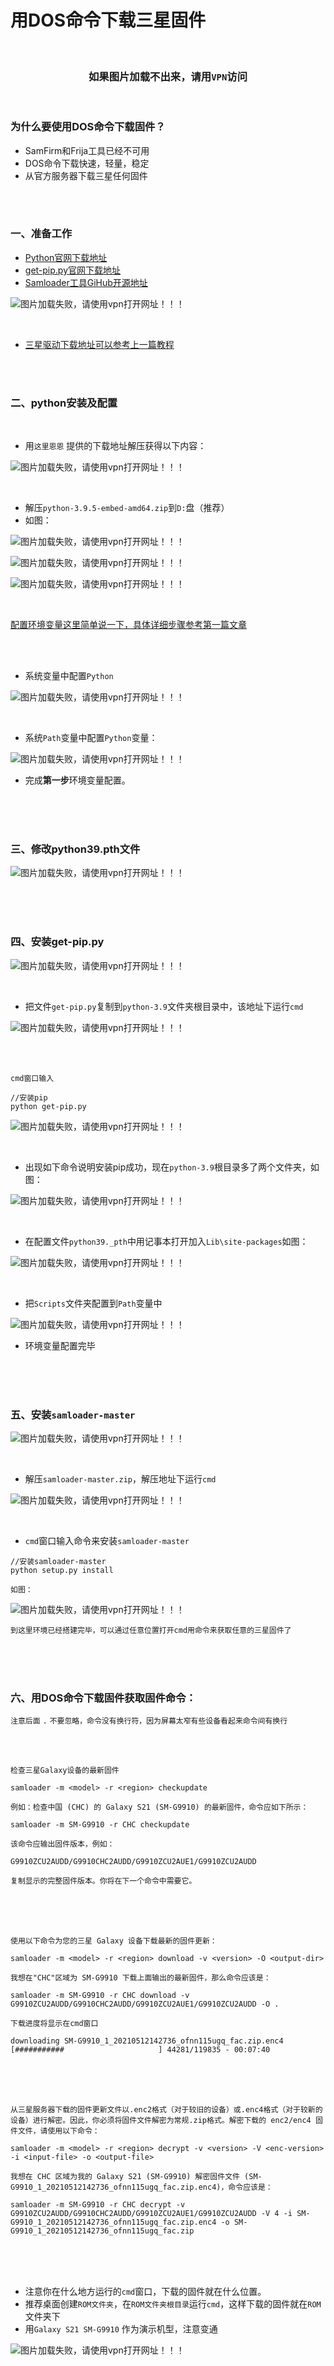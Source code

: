 

# 用DOS命令下载三星固件

<br>

### <div align = "center">如果图片加载不出来，请用`VPN`访问</div>

<br>

### 为什么要使用DOS命令下载固件？

- SamFirm和Frija工具已经不可用
- DOS命令下载快速，轻量，稳定
- 从官方服务器下载三星任何固件

<br>

<br>

### 一、准备工作

- [Python官网下载地址](https://www.python.org/downloads/release/python-395/)
- [get-pip.py官网下载地址](https://bootstrap.pypa.io/get-pip.py)
- [Samloader工具GiHub开源地址](https://github.com/nlscc/samloader)

![图片加载失败，请使用vpn打开网址！！！](https://github.com/im-dashan/Notes/raw/main/玩机技巧/Images/DOS下载三星固件/image_0.png)

<br>

- [三星驱动下载地址可以参考上一篇教程](https://github.com/im-dashan/Notes/blob/main/玩机技巧/安卓卸载内置软件.md)

<br>
<br>

### 二、python安装及配置

<br>

- 用`这里恩恩` 提供的下载地址解压获得以下内容：

![图片加载失败，请使用vpn打开网址！！！](https://github.com/im-dashan/Notes/raw/main/玩机技巧/Images/DOS下载三星固件/image_1.png)

<br>

- 解压`python-3.9.5-embed-amd64.zip`到`D:`盘（推荐）
- 如图：

![图片加载失败，请使用vpn打开网址！！！](https://github.com/im-dashan/Notes/raw/main/玩机技巧/Images/DOS下载三星固件/image_2.png)

![图片加载失败，请使用vpn打开网址！！！](https://github.com/im-dashan/Notes/raw/main/玩机技巧/Images/DOS下载三星固件/image_3.png)

![图片加载失败，请使用vpn打开网址！！！](https://github.com/im-dashan/Notes/raw/main/玩机技巧/Images/DOS下载三星固件/image_4.png)

<br>

[配置环境变量这里简单说一下，具体详细步骤参考第一篇文章](https://github.com/im-dashan/Notes/blob/main/玩机技巧/安卓卸载内置软件.md) 

<br>

<br>

- 系统变量中配置`Python`

![图片加载失败，请使用vpn打开网址！！！](https://github.com/im-dashan/Notes/raw/main/玩机技巧/Images/DOS下载三星固件/image_5.png)

<br>

- 系统`Path`变量中配置`Python`变量：

![图片加载失败，请使用vpn打开网址！！！](https://github.com/im-dashan/Notes/raw/main/玩机技巧/Images/DOS下载三星固件/image_6.png)

- 完成**第一步**环境变量配置。

<br>

<br>

<br>

###  三、修改python39.pth文件

![图片加载失败，请使用vpn打开网址！！！](https://github.com/im-dashan/Notes/raw/main/玩机技巧/Images/DOS下载三星固件/image_7.png)

<br>

<br>

<br>

### 四、安装get-pip.py

![图片加载失败，请使用vpn打开网址！！！](https://github.com/im-dashan/Notes/raw/main/玩机技巧/Images/DOS下载三星固件/image_8.png)

<br>

- 把文件`get-pip.py`复制到`python-3.9`文件夹根目录中，该地址下运行`cmd`

![图片加载失败，请使用vpn打开网址！！！](https://github.com/im-dashan/Notes/raw/main/玩机技巧/Images/DOS下载三星固件/image_9.png)

<br>

<br>

```shell
cmd窗口输入

//安装pip 
python get-pip.py
```

![图片加载失败，请使用vpn打开网址！！！](https://github.com/im-dashan/Notes/raw/main/玩机技巧/Images/DOS下载三星固件/image_10.png)

<br>

- 出现如下命令说明安装pip成功，现在`python-3.9`根目录多了两个文件夹，如图：


![图片加载失败，请使用vpn打开网址！！！](https://github.com/im-dashan/Notes/raw/main/玩机技巧/Images/DOS下载三星固件/image_11.png)

<br>

-  在配置文件`python39._pth`中用记事本打开加入`Lib\site-packages`如图：

![图片加载失败，请使用vpn打开网址！！！](https://github.com/im-dashan/Notes/raw/main/玩机技巧/Images/DOS下载三星固件/image_12.png)

<br>

- 把`Scripts`文件夹配置到`Path`变量中

![图片加载失败，请使用vpn打开网址！！！](https://github.com/im-dashan/Notes/raw/main/玩机技巧/Images/DOS下载三星固件/image_13.png)

- 环境变量配置完毕 


<br>

<br>

<br>

### 五、安装`samloader-master`

![图片加载失败，请使用vpn打开网址！！！](https://github.com/im-dashan/Notes/raw/main/玩机技巧/Images/DOS下载三星固件/image_14.png)

<br>

- 解压`samloader-master.zip`，解压地址下运行`cmd`

![图片加载失败，请使用vpn打开网址！！！](https://github.com/im-dashan/Notes/raw/main/玩机技巧/Images/DOS下载三星固件/image_15.png) 

<br>

- `cmd`窗口输入命令来安装`samloader-master`

```
//安装samloader-master 
python setup.py install

如图：
```

![图片加载失败，请使用vpn打开网址！！！](https://github.com/im-dashan/Notes/raw/main/玩机技巧/Images/DOS下载三星固件/image_16.png)

`到这里环境已经搭建完毕，可以通过任意位置打开cmd用命令来获取任意的三星固件了`

<br>

<br>

<br>

### 六、用DOS命令下载固件获取固件命令：

`注意后面` `.` `不要忽略，命令没有换行符，因为屏幕太窄有些设备看起来命令间有换行`

<br>

<br>

`检查三星Galaxy设备的最新固件`

```shell
samloader -m <model> -r <region> checkupdate
```

`例如：检查中国 (CHC) 的 Galaxy S21 (SM-G9910) 的最新固件，命令应如下所示：`

```shell
samloader -m SM-G9910 -r CHC checkupdate
```

`该命令应输出固件版本，例如：`

```shell
G9910ZCU2AUDD/G9910CHC2AUDD/G9910ZCU2AUE1/G9910ZCU2AUDD
```

`复制显示的完整固件版本。你将在下一个命令中需要它。`

<br>

<br>

<br>

`使用以下命令为您的三星 Galaxy 设备下载最新的固件更新：`

```shell
samloader -m <model> -r <region> download -v <version> -O <output-dir>
```

`我想在"CHC"区域为 SM-G9910 下载上面输出的最新固件，那么命令应该是：`

```shell
samloader -m SM-G9910 -r CHC download -v G9910ZCU2AUDD/G9910CHC2AUDD/G9910ZCU2AUE1/G9910ZCU2AUDD -O .
```

`下载进度将显示在cmd窗口`

```shell
downloading SM-G9910_1_20210512142736_ofnn115ugq_fac.zip.enc4
[###########                     ] 44281/119835 - 00:07:40
```

<br>

<br>

<br>`从三星服务器下载的固件更新文件以.enc2格式（对于较旧的设备）或.enc4格式（对于较新的设备）进行解密。因此，你必须将固件文件解密为常规.zip格式。解密下载的 enc2/enc4 固件文件，请使用以下命令：`

```shell
samloader -m <model> -r <region> decrypt -v <version> -V <enc-version> -i <input-file> -o <output-file>
```

`我想在 CHC 区域为我的 Galaxy S21 (SM-G9910) 解密固件文件 (SM-G9910_1_20210512142736_ofnn115ugq_fac.zip.enc4)，命令应该是：`

```shell
samloader -m SM-G9910 -r CHC decrypt -v G9910ZCU2AUDD/G9910CHC2AUDD/G9910ZCU2AUE1/G9910ZCU2AUDD -V 4 -i SM-G9910_1_20210512142736_ofnn115ugq_fac.zip.enc4 -o SM-G9910_1_20210512142736_ofnn115ugq_fac.zip
```

<br>

<br>

<br>

- 注意你在什么地方运行的`cmd`窗口，下载的固件就在什么位置。
- 推荐桌面创建`ROM文件夹`，在`ROM文件夹根目录`运行`cmd`，这样下载的固件就在`ROM`文件夹下
- 用`Galaxy S21 SM-G9910` 作为演示机型，注意变通

![图片加载失败，请使用vpn打开网址！！！](https://github.com/im-dashan/Notes/raw/main/玩机技巧/Images/DOS下载三星固件/image_17.png) 

